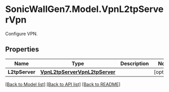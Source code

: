 # SonicWallGen7.Model.VpnL2tpServerVpn
Configure VPN.

## Properties

Name | Type | Description | Notes
------------ | ------------- | ------------- | -------------
**L2tpServer** | [**VpnL2tpServerVpnL2tpServer**](VpnL2tpServerVpnL2tpServer.md) |  | [optional] 

[[Back to Model list]](../README.md#documentation-for-models) [[Back to API list]](../README.md#documentation-for-api-endpoints) [[Back to README]](../README.md)

